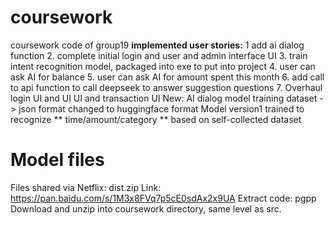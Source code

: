 # coursework 
coursework code of group19 
**implemented user stories:** 
1 add ai dialog function 
2. complete initial login and user and admin interface UI 
3. train intent recognition model, packaged into exe to put into project 
4. user can ask AI for balance 
5. user can ask AI for amount spent this month 
6. add call to api function to call deepseek to answer suggestion questions 
7. Overhaul login UI and UI UI and transaction UI 
New: AI dialog model training dataset -> json format changed to huggingface format 
Model version1 trained to recognize ** time/amount/category ** based on self-collected dataset 

# Model files 
Files shared via Netflix: dist.zip 
Link: https://pan.baidu.com/s/1M3x8FVq7p5cE0sdAx2x9UA Extract code: pgpp 
Download and unzip into coursework directory, same level as src.
